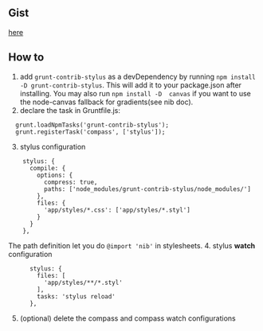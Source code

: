 ## Gist 

[here](https://gist.github.com/ffcbf037e6e856e1010d)

## How to

1. add `grunt-contrib-stylus` as a devDependency by running `npm install -D grunt-contrib-stylus`. This will add it to your package.json after installing. You may also run `npm install -D  canvas` if you want to use the node-canvas fallback for gradients(see nib doc).
2. declare the task in Gruntfile.js:
```
  grunt.loadNpmTasks('grunt-contrib-stylus');
  grunt.registerTask('compass', ['stylus']);
```
3. stylus configuration
```
    stylus: {
      compile: {
        options: {
          compress: true,
          paths: ['node_modules/grunt-contrib-stylus/node_modules/']
        },
        files: {
          'app/styles/*.css': ['app/styles/*.styl']
        }
      }
    },
```
The path definition let you do `@import 'nib'` in stylesheets.
4. stylus **watch** configuration
```
      stylus: {
        files: [
          'app/styles/**/*.styl'
        ],
        tasks: 'stylus reload'
      },
```
5. (optional) delete the compass and compass watch configurations